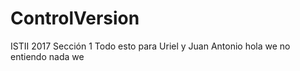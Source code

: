 ﻿# ControlVersion
ISTII 2017 Sección 1
Todo esto para Uriel y Juan Antonio
hola we
no entiendo nada we

